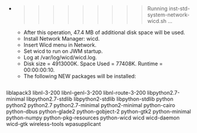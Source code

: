 * >>>>>>>>> Running inst-std-system-network-wicd.sh ...
  * After this operation, 47.4 MB of additional disk space will be used.
  * Install Network Manager: wicd.
  * Insert Wicd menu in Network.
  * Set wicd to run on JWM startup.
  * Log at /var/log/wicd/wicd.log.
  * Disk size = 4913000K. Space Used = 77408K. Runtime = 00:00:00:10.
  * The following NEW packages will be installed:
  ```bash
liblapack3 libnl-3-200 libnl-genl-3-200 libnl-route-3-200 libpython2.7-minimal
libpython2.7-stdlib libpython2-stdlib libpython-stdlib python python2
python2.7 python2.7-minimal python2-minimal python-cairo python-dbus
python-glade2 python-gobject-2 python-gtk2 python-minimal python-numpy
python-pkg-resources python-wicd wicd wicd-daemon wicd-gtk
wireless-tools wpasupplicant
  ```
